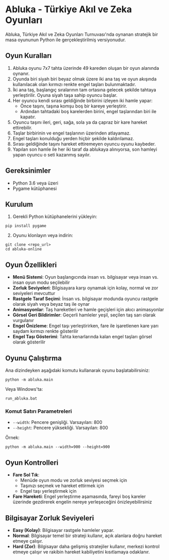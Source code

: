 # Abluka - Türkiye Akıl ve Zeka Oyunları

Abluka, Türkiye Akıl ve Zeka Oyunları Turnuvası'nda oynanan stratejik bir masa oyununun Python ile gerçekleştirilmiş versiyonudur.

## Oyun Kuralları

1. Abluka oyunu 7x7 tahta üzerinde 49 kareden oluşan bir oyun alanında oynanır.
2. Oyunda biri siyah biri beyaz olmak üzere iki ana taş ve oyun akışında kullanılacak olan kırmızı renkte engel taşları bulunmaktadır.
3. İki ana taş, başlangıç sıralarının tam ortasına gelecek şekilde tahtaya yerleştirilir. Oyuna siyah taşa sahip oyuncu başlar.
4. Her oyuncu kendi sırası geldiğinde birbirini izleyen iki hamle yapar:
   - Önce taşını, taşına komşu boş bir kareye yerleştirir.
   - Ardından tahtadaki boş karelerden birini, engel taşlarından biri ile kapatır.
5. Oyuncu taşını ileri, geri, sağa, sola ya da çapraz bir kare hareket ettirebilir.
6. Taşlar birbirinin ve engel taşlarının üzerinden atlayamaz.
7. Engel taşları konulduğu yerden hiçbir şekilde kaldırılamaz.
8. Sırası geldiğinde taşını hareket ettiremeyen oyuncu oyunu kaybeder.
9. Yapılan son hamle ile her iki taraf da ablukaya alınıyorsa, son hamleyi yapan oyuncu o seti kazanmış sayılır.

## Gereksinimler

- Python 3.6 veya üzeri
- Pygame kütüphanesi

## Kurulum

1. Gerekli Python kütüphanelerini yükleyin:
```
pip install pygame
```

2. Oyunu klonlayın veya indirin:
```
git clone <repo_url>
cd abluka-online
```

## Oyun Özellikleri

- **Menü Sistemi**: Oyun başlangıcında insan vs. bilgisayar veya insan vs. insan oyun modu seçilebilir
- **Zorluk Seviyeleri**: Bilgisayara karşı oynamak için kolay, normal ve zor seviyeleri mevcuttur
- **Rastgele Taraf Seçimi**: İnsan vs. bilgisayar modunda oyuncu rastgele olarak siyah veya beyaz taş ile oynar
- **Animasyonlar**: Taş hareketleri ve hamle geçişleri için akıcı animasyonlar
- **Görsel Geri Bildirimler**: Geçerli hamleler yeşil, seçilen taş sarı olarak vurgulanır
- **Engel Önizleme**: Engel taşı yerleştirirken, fare ile işaretlenen kare yarı saydam kırmızı renkte gösterilir
- **Engel Taşı Gösterimi**: Tahta kenarlarında kalan engel taşları görsel olarak gösterilir

## Oyunu Çalıştırma

Ana dizindeyken aşağıdaki komutu kullanarak oyunu başlatabilirsiniz:

```
python -m abluka.main
```

Veya Windows'ta:

```
run_abluka.bat
```

### Komut Satırı Parametreleri

- `--width`: Pencere genişliği. Varsayılan: 800
- `--height`: Pencere yüksekliği. Varsayılan: 800

Örnek:
```
python -m abluka.main --width=900 --height=900
```

## Oyun Kontrolleri

- **Fare Sol Tık**: 
  - Menüde oyun modu ve zorluk seviyesi seçmek için
  - Taşınızı seçmek ve hareket ettirmek için
  - Engel taşı yerleştirmek için
- **Fare Hareketi**: Engel yerleştirme aşamasında, fareyi boş kareler üzerinde gezdirerek engelin nereye yerleşeceğini önizleyebilirsiniz

## Bilgisayar Zorluk Seviyeleri

- **Easy (Kolay)**: Bilgisayar rastgele hamleler yapar.
- **Normal**: Bilgisayar temel bir strateji kullanır, açık alanlara doğru hareket etmeye çalışır.
- **Hard (Zor)**: Bilgisayar daha gelişmiş stratejiler kullanır, merkezi kontrol etmeye çalışır ve rakibin hareket kabiliyetini kısıtlamaya odaklanır. 